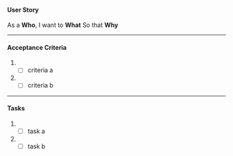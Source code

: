 #### User Story

As a **Who**,
I want to **What**
So that **Why**

----
#### Acceptance Criteria
1. - [ ]  criteria a
1. - [ ]  criteria b

----
#### Tasks
1. - [ ]  task a
1. - [ ]  task b